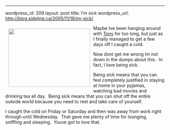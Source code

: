 --- 
wordpress_id: 209
layout: post
title: I&#8217;m sick
wordpress_url: http://blog.sideline.ca/2005/11/18/im-sick/

<p><img src="http://www.disneyhercs.com/Da.jpg" align="left" border="0" height="184" hspace="10" vspace="10" width="258" />Maybe Ive been hanging around with <a href="http://www.tonysoft.ca/blogs/tonys_blog/archive/2005/05/09/65.aspx">Tony</a> for too long, but just as I finally managed to get a few days off I caught a cold.</p>
<p>Now dont get me wrong  Im not down in the dumps about this.  In fact, I love being sick.</p>
<p>Being sick means that you can feel completely justified in staying
at home in your pyjamas, watching bad movies and drinking tea all
day.  Being sick means that you can shut off the entire outside
world because you need to rest and take care of yourself.</p>
<p>I caught the cold on Friday or Saturday and then was away from work
right through until Wednesday.  That gave me plenty of time for
lounging, sniffling and sleeping.  Youve got to love that.</p>
